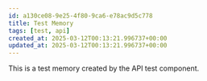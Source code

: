 ```yaml
---
id: a130ce08-9e25-4f80-9ca6-e78ac9d5c778
title: Test Memory
tags: [test, api]
created_at: 2025-03-12T00:13:21.996737+00:00
updated_at: 2025-03-12T00:13:21.996737+00:00
---
```


This is a test memory created by the API test component.